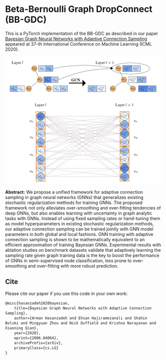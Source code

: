Beta-Bernoulli Graph DropConnect (BB-GDC)
============

This is a PyTorch implementation of the BB-GDC as described in our paper [Bayesian Graph Neural Networks with Adaptive Connection Sampling](https://arxiv.org/abs/2006.04064) appeared at 37-th International Conference on Machine Learning (ICML 2020).


<img src="gcn.png" width="600">
<img src="gdc.png" width="600">

**Abstract:** We propose a unified framework for adaptive connection sampling in graph neural networks (GNNs) that generalizes existing stochastic regularization methods for training GNNs. The proposed framework not only alleviates over-smoothing and over-fitting tendencies of deep GNNs, but also enables learning with uncertainty in graph analytic tasks with GNNs. Instead of using fixed sampling rates or hand-tuning them as model hyperparameters in existing stochastic regularization methods, our adaptive connection sampling can be trained jointly with GNN model parameters in both global and local fashions. GNN training with adaptive connection sampling is shown to be mathematically equivalent to an efficient approximation of training Bayesian GNNs. Experimental results with ablation studies on benchmark datasets validate that adaptively learning the sampling rate given graph training data is the key to boost the performance of GNNs in semi-supervised node classification, less prone to over-smoothing and over-fitting with more robust prediction.


## Cite

Please cite our paper if you use this code in your own work:

```
@misc{hasanzadeh2020bayesian,
    title={Bayesian Graph Neural Networks with Adaptive Connection Sampling},
    author={Arman Hasanzadeh and Ehsan Hajiramezanali and Shahin Boluki and Mingyuan Zhou and Nick Duffield and Krishna Narayanan and Xiaoning Qian},
    year={2020},
    eprint={2006.04064},
    archivePrefix={arXiv},
    primaryClass={cs.LG}
}
```

